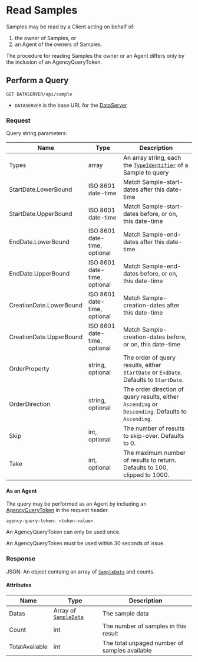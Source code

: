 # Read Samples

Samples may be read by a Client acting on behalf of:

1. the owner of Samples, or
1. an Agent of the owners of Samples.

The procedure for reading Samples the owner or an Agent differs only by the inclusion of an AgencyQueryToken.

## Perform a Query

```
GET DATASERVER/api/sample
```

* `DATASERVER` is the base URL for the [DataServer](../../../environment.md)

### Request 

Query string parameters:

| Name | Type | Description |
|-|-|-|
| Types | array | An array string, each the [`TypeIdentifier`](../sample_type_scope.md#typeidentifier) of a Sample to query |
| StartDate.LowerBound | ISO 8601 date-time | Match Sample-start-dates after this date-time |
| StartDate.UpperBound | ISO 8601 date-time | Match Sample-start-dates before, or on, this date-time |
| EndDate.LowerBound | ISO 8601 date-time, optional | Match Sample-end-dates after this date-time |
| EndDate.UpperBound | ISO 8601 date-time, optional | Match Sample-end-dates before, or on, this date-time |
| CreationDate.LowerBound | ISO 8601 date-time, optional | Match Sample-creation-dates after this date-time |
| CreationDate.UpperBound | ISO 8601 date-time, optional | Match Sample-creation-dates before, or on, this date-time |
| OrderProperty | string, optional| The order of query results, either `StartDate` or `EndDate`. Defaults to `StartDate`. |
| OrderDirection | string, optional| The order direction of query results, either `Ascending` or `Descending`. Defaults to `Ascending`. |
| Skip | int, optional | The number of results to skip-over. Defaults to 0. |
| Take | int, optional | The maximum number of results to return. Defaults to 100, clipped to 1000.  |

#### As an Agent

The query may be performed as an Agent by including an [AgencyQueryToken](../../agency/tasks/obtain_agencyquerytoken.md) in the request header.

```
agency-query-token: <token-value>
```


An AgencyQueryToken can only be used once.

An AgencyQueryToken must be used within 30 seconds of issue.

### Response

JSON: An object containg an array of [`SampleData`](../core_resources.md#sampledata) and counts.

#### Attributes

| Name       | Type   | Description |
|------------|--------|-------------|
| Datas | Array of [`SampleData`](../core_resources.md#sampledata) | The sample data |
| Count | int | The number of samples in this result  |
| TotalAvailable | int | The total unpaged number of samples available |
